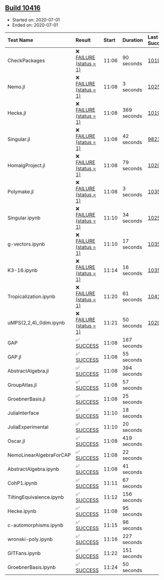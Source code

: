 ## [Build 10416](https://oscarci.mathematik.uni-kl.de/job/oscar/10416/)

* Started on: 2020-07-01
* Ended on: 2020-07-01

| Test Name    | Result | Start | Duration | Last Success | First Failure |
|:-------------|:-------|:------|:---------|:-------------|:--------------|
| CheckPackages | ❌ [FAILURE (status = 1)](https://oscarci.mathematik.uni-kl.de/job/oscar/10416/artifact/logs/build-10416/CheckPackages.log) | 11:06 | 90 seconds | [10197](https://oscarci.mathematik.uni-kl.de/job/oscar/10197/) | [10198](https://oscarci.mathematik.uni-kl.de/job/oscar/10198/) |
| Nemo.jl | ❌ [FAILURE (status = 1)](https://oscarci.mathematik.uni-kl.de/job/oscar/10416/artifact/logs/build-10416/Nemo.jl.log) | 11:08 | 3 seconds | [10252](https://oscarci.mathematik.uni-kl.de/job/oscar/10252/) | [10253](https://oscarci.mathematik.uni-kl.de/job/oscar/10253/) |
| Hecke.jl | ❌ [FAILURE (status = 1)](https://oscarci.mathematik.uni-kl.de/job/oscar/10416/artifact/logs/build-10416/Hecke.jl.log) | 11:08 | 369 seconds | [10197](https://oscarci.mathematik.uni-kl.de/job/oscar/10197/) | [10198](https://oscarci.mathematik.uni-kl.de/job/oscar/10198/) |
| Singular.jl | ❌ [FAILURE (status = 1)](https://oscarci.mathematik.uni-kl.de/job/oscar/10416/artifact/logs/build-10416/Singular.jl.log) | 11:08 | 42 seconds | [9821](https://oscarci.mathematik.uni-kl.de/job/oscar/9821/) | [9822](https://oscarci.mathematik.uni-kl.de/job/oscar/9822/) |
| HomalgProject.jl | ❌ [FAILURE (status = 1)](https://oscarci.mathematik.uni-kl.de/job/oscar/10416/artifact/logs/build-10416/HomalgProject.jl.log) | 11:08 | 79 seconds | [10209](https://oscarci.mathematik.uni-kl.de/job/oscar/10209/) | [10210](https://oscarci.mathematik.uni-kl.de/job/oscar/10210/) |
| Polymake.jl | ❌ [FAILURE (status = 1)](https://oscarci.mathematik.uni-kl.de/job/oscar/10416/artifact/logs/build-10416/Polymake.jl.log) | 11:08 | 3 seconds | [10356](https://oscarci.mathematik.uni-kl.de/job/oscar/10356/) | [10357](https://oscarci.mathematik.uni-kl.de/job/oscar/10357/) |
| Singular.ipynb | ❌ [FAILURE (status = 1)](https://oscarci.mathematik.uni-kl.de/job/oscar/10416/artifact/logs/build-10416/Singular.ipynb.log) | 11:10 | 34 seconds | [10252](https://oscarci.mathematik.uni-kl.de/job/oscar/10252/) | [10253](https://oscarci.mathematik.uni-kl.de/job/oscar/10253/) |
| g-vectors.ipynb | ❌ [FAILURE (status = 1)](https://oscarci.mathematik.uni-kl.de/job/oscar/10416/artifact/logs/build-10416/g-vectors.ipynb.log) | 11:10 | 17 seconds | [10356](https://oscarci.mathematik.uni-kl.de/job/oscar/10356/) | [10357](https://oscarci.mathematik.uni-kl.de/job/oscar/10357/) |
| K3-16.ipynb | ❌ [FAILURE (status = 1)](https://oscarci.mathematik.uni-kl.de/job/oscar/10416/artifact/logs/build-10416/K3-16.ipynb.log) | 11:14 | 16 seconds | [10356](https://oscarci.mathematik.uni-kl.de/job/oscar/10356/) | [10357](https://oscarci.mathematik.uni-kl.de/job/oscar/10357/) |
| Tropicalization.ipynb | ❌ [FAILURE (status = 1)](https://oscarci.mathematik.uni-kl.de/job/oscar/10416/artifact/logs/build-10416/Tropicalization.ipynb.log) | 11:20 | 61 seconds | [10410](https://oscarci.mathematik.uni-kl.de/job/oscar/10410/) | [10411](https://oscarci.mathematik.uni-kl.de/job/oscar/10411/) |
| uMPS(2,2,4)_0dim.ipynb | ❌ [FAILURE (status = 1)](https://oscarci.mathematik.uni-kl.de/job/oscar/10416/artifact/logs/build-10416/uMPS-2-2-4-_0dim.ipynb.log) | 11:21 | 50 seconds | [10209](https://oscarci.mathematik.uni-kl.de/job/oscar/10209/) | [10210](https://oscarci.mathematik.uni-kl.de/job/oscar/10210/) |
| GAP | ✅ [SUCCESS](https://oscarci.mathematik.uni-kl.de/job/oscar/10416/artifact/logs/build-10416/GAP.log) | 11:08 | 167 seconds |  |  |
| GAP.jl | ✅ [SUCCESS](https://oscarci.mathematik.uni-kl.de/job/oscar/10416/artifact/logs/build-10416/GAP.jl.log) | 11:08 | 55 seconds |  |  |
| AbstractAlgebra.jl | ✅ [SUCCESS](https://oscarci.mathematik.uni-kl.de/job/oscar/10416/artifact/logs/build-10416/AbstractAlgebra.jl.log) | 11:08 | 394 seconds |  |  |
| GroupAtlas.jl | ✅ [SUCCESS](https://oscarci.mathematik.uni-kl.de/job/oscar/10416/artifact/logs/build-10416/GroupAtlas.jl.log) | 11:08 | 57 seconds |  |  |
| GroebnerBasis.jl | ✅ [SUCCESS](https://oscarci.mathematik.uni-kl.de/job/oscar/10416/artifact/logs/build-10416/GroebnerBasis.jl.log) | 11:08 | 25 seconds |  |  |
| JuliaInterface | ✅ [SUCCESS](https://oscarci.mathematik.uni-kl.de/job/oscar/10416/artifact/logs/build-10416/JuliaInterface.log) | 11:10 | 18 seconds |  |  |
| JuliaExperimental | ✅ [SUCCESS](https://oscarci.mathematik.uni-kl.de/job/oscar/10416/artifact/logs/build-10416/JuliaExperimental.log) | 11:10 | 20 seconds |  |  |
| Oscar.jl | ✅ [SUCCESS](https://oscarci.mathematik.uni-kl.de/job/oscar/10416/artifact/logs/build-10416/Oscar.jl.log) | 11:08 | 419 seconds |  |  |
| NemoLinearAlgebraForCAP | ✅ [SUCCESS](https://oscarci.mathematik.uni-kl.de/job/oscar/10416/artifact/logs/build-10416/NemoLinearAlgebraForCAP.log) | 11:08 | 22 seconds |  |  |
| AbstractAlgebra.ipynb | ✅ [SUCCESS](https://oscarci.mathematik.uni-kl.de/job/oscar/10416/artifact/logs/build-10416/AbstractAlgebra.ipynb.log) | 11:08 | 41 seconds |  |  |
| CohP1.ipynb | ✅ [SUCCESS](https://oscarci.mathematik.uni-kl.de/job/oscar/10416/artifact/logs/build-10416/CohP1.ipynb.log) | 11:11 | 67 seconds |  |  |
| TiltingEquivalence.ipynb | ✅ [SUCCESS](https://oscarci.mathematik.uni-kl.de/job/oscar/10416/artifact/logs/build-10416/TiltingEquivalence.ipynb.log) | 11:12 | 156 seconds |  |  |
| Hecke.ipynb | ✅ [SUCCESS](https://oscarci.mathematik.uni-kl.de/job/oscar/10416/artifact/logs/build-10416/Hecke.ipynb.log) | 11:08 | 95 seconds |  |  |
| c-automorphisms.ipynb | ✅ [SUCCESS](https://oscarci.mathematik.uni-kl.de/job/oscar/10416/artifact/logs/build-10416/c-automorphisms.ipynb.log) | 11:15 | 96 seconds |  |  |
| wronski-poly.ipynb | ✅ [SUCCESS](https://oscarci.mathematik.uni-kl.de/job/oscar/10416/artifact/logs/build-10416/wronski-poly.ipynb.log) | 11:16 | 227 seconds |  |  |
| GITFans.ipynb | ✅ [SUCCESS](https://oscarci.mathematik.uni-kl.de/job/oscar/10416/artifact/logs/build-10416/GITFans.ipynb.log) | 11:22 | 151 seconds |  |  |
| GroebnerBasis.ipynb | ✅ [SUCCESS](https://oscarci.mathematik.uni-kl.de/job/oscar/10416/artifact/logs/build-10416/GroebnerBasis.ipynb.log) | 11:24 | 50 seconds |  |  |
